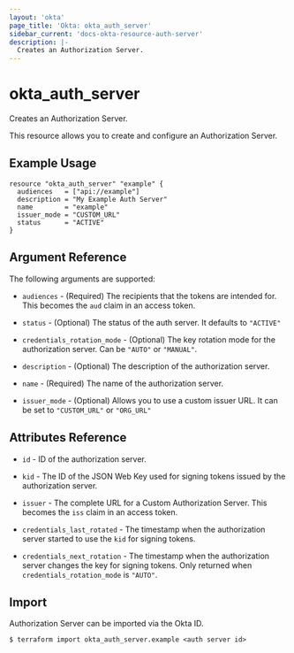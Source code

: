```yaml
---
layout: 'okta'
page_title: 'Okta: okta_auth_server'
sidebar_current: 'docs-okta-resource-auth-server'
description: |-
  Creates an Authorization Server.
---
```


# okta_auth_server

Creates an Authorization Server.

This resource allows you to create and configure an Authorization Server.

## Example Usage

```hcl
resource "okta_auth_server" "example" {
  audiences   = ["api://example"]
  description = "My Example Auth Server"
  name        = "example"
  issuer_mode = "CUSTOM_URL"
  status      = "ACTIVE"
}
```

## Argument Reference

The following arguments are supported:

- `audiences` - (Required) The recipients that the tokens are intended for. This becomes the `aud` claim in an access token.

- `status` - (Optional) The status of the auth server. It defaults to `"ACTIVE"`

- `credentials_rotation_mode` - (Optional) The key rotation mode for the authorization server. Can be `"AUTO"` or `"MANUAL"`.

- `description` - (Optional) The description of the authorization server.

- `name` - (Required) The name of the authorization server.

- `issuer_mode` - (Optional) Allows you to use a custom issuer URL. It can be set to `"CUSTOM_URL"` or `"ORG_URL"`

## Attributes Reference

- `id` - ID of the authorization server.

- `kid` - The ID of the JSON Web Key used for signing tokens issued by the authorization server.

- `issuer` - The complete URL for a Custom Authorization Server. This becomes the `iss` claim in an access token.

- `credentials_last_rotated` - The timestamp when the authorization server started to use the `kid` for signing tokens.

- `credentials_next_rotation` - The timestamp when the authorization server changes the key for signing tokens. Only returned when `credentials_rotation_mode` is `"AUTO"`.

## Import

Authorization Server can be imported via the Okta ID.

```
$ terraform import okta_auth_server.example <auth server id>
```
